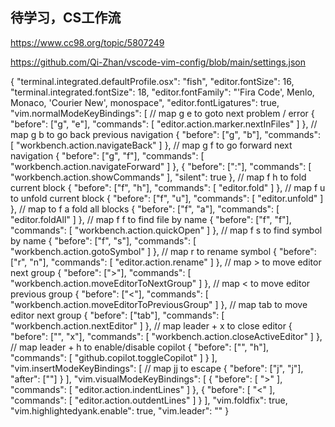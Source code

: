 
## 待学习，CS工作流

https://www.cc98.org/topic/5807249

https://github.com/Qi-Zhan/vscode-vim-config/blob/main/settings.json

{
    "terminal.integrated.defaultProfile.osx": "fish",
    "editor.fontSize": 16,
    "terminal.integrated.fontSize": 18,
    "editor.fontFamily": "'Fira Code', Menlo, Monaco, 'Courier New', monospace",
    "editor.fontLigatures": true,
    "vim.normalModeKeyBindings": [
        // map g e to goto next problem / error
        {
            "before": ["g", "e"],
            "commands": [
                "editor.action.marker.nextInFiles"
            ]
        },
        // map g b to go back previous navigation
        {
            "before": ["g", "b"],
            "commands": [
                "workbench.action.navigateBack"
            ]
        },
        // map g f to go forward next navigation
        {
            "before": ["g", "f"],
            "commands": [
                "workbench.action.navigateForward"
            ]
        },
        {
            "before": [":"],
            "commands": [
                "workbench.action.showCommands"
            ],
            "silent": true
        },
        // map f h to fold current block
        {
            "before": ["f", "h"],
            "commands": [
                "editor.fold"
            ]
        },
        // map f u to unfold current block
        {
            "before": ["f", "u"],
            "commands": [
                "editor.unfold"
            ]
        },
        // map to f a fold all blocks
        {
            "before": ["f", "a"],
            "commands": [
                "editor.foldAll"
            ]
        },
        // map f f to find file by name
        {
            "before": ["f", "f"],
            "commands": [
                "workbench.action.quickOpen"
            ]
        },
        // map f s to find symbol by name
        {
            "before": ["f", "s"],
            "commands": [
                "workbench.action.gotoSymbol"
            ]
        },
        // map r to rename symbol
        {
            "before": ["r", "n"],
            "commands": [
                "editor.action.rename"
            ]
        },
        // map > to move editor next group
        {
            "before": [">"],
            "commands": [
                "workbench.action.moveEditorToNextGroup"
            ]
        },
        // map < to move editor previous group
        {
            "before": ["<"],
            "commands": [
                "workbench.action.moveEditorToPreviousGroup"
            ]
        },
        // map tab to move editor next group
        {
            "before": ["tab"],
            "commands": [
                "workbench.action.nextEditor"
            ]
        },
        // map leader + x to close editor
        {
            "before": ["<leader>", "x"],
            "commands": [
                "workbench.action.closeActiveEditor"
            ]
        },
        // map leader + h to enable/disable copilot
        {
            "before": ["<leader>", "h"],
            "commands": [
                "github.copilot.toggleCopilot"
            ]
        }
    ],
    "vim.insertModeKeyBindings": [
        // map jj to escape
        {
            "before": ["j", "j"],
            "after": ["<Esc>"]
        }
    ],
    "vim.visualModeKeyBindings": [
        {
            "before": [
                ">"
            ],
            "commands": [
                "editor.action.indentLines"
            ]
        },
        {
            "before": [
                "<"
            ],
            "commands": [
                "editor.action.outdentLines"
            ]
        }
    ],
    "vim.foldfix": true,
    "vim.highlightedyank.enable": true,
    "vim.leader": "<space>"
}